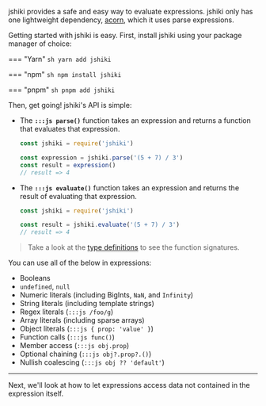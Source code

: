 jshiki provides a safe and easy way to evaluate expressions. jshiki only has one lightweight dependency, [acorn], which it uses parse expressions.

Getting started with jshiki is easy. First, install jshiki using your package manager of choice:

=== "Yarn"
    ```sh
    yarn add jshiki
    ```

=== "npm"
    ```sh
    npm install jshiki
    ```

=== "pnpm"
    ```sh
    pnpm add jshiki
    ```

Then, get going! jshiki's API is simple:

- The **`:::js parse()`** function takes an expression and returns a function that evaluates that expression.

    ```js
    const jshiki = require('jshiki')

    const expression = jshiki.parse('(5 + 7) / 3')
    const result = expression()
    // result => 4
    ```

- The **`:::js evaluate()`** function takes an expression and returns the result of evaluating that expression.

    ```js
    const jshiki = require('jshiki')

    const result = jshiki.evaluate('(5 + 7) / 3')
    // result => 4
    ```

> Take a look at the [type definitions] to see the function signatures.

You can use all of the below in expressions:

- Booleans
- `undefined`, `null`
- Numeric literals (including BigInts, `NaN`, and `Infinity`)
- String literals (including template strings)
- Regex literals (`:::js /foo/g`)
- Array literals (including sparse arrays)
- Object literals (`:::js { prop: 'value' }`)
- Function calls (`:::js func()`)
- Member access (`:::js obj.prop`)
- Optional chaining (`:::js obj?.prop?.()`)
- Nullish coalescing (`:::js obj ?? 'default'`)

---

Next, we'll look at how to let expressions access data not contained in the expression itself.

[acorn]: https://github.com/acornjs/acorn
[type definitions]: ../api/#evaluate
